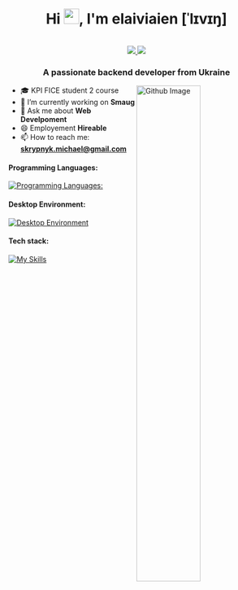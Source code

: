 <h1 align="center">Hi <img src="https://raw.githubusercontent.com/iampavangandhi/iampavangandhi/master/gifs/Hi.gif" width="30px">, I'm elaiviaien [ˈlɪvɪŋ]</h1>
 <p align="center"><br/>
   <a href="https://twitter.com/_skrypnyk_">
    <img src="https://img.shields.io/badge/twitter-_skrypnyk_-blue">
  </a>
  
  <a href="https://t.me/liumphis">
    <img src="https://img.shields.io/badge/telegram-liumphis-red">
  </a>
</p>

<h3 align="center">A passionate backend developer from Ukraine</h3>

<img width="50%" align="right" alt="Github Image" src="https://raw.githubusercontent.com/onimur/.github/master/.resources/git-header.svg" />

- 🎓 KPI FICE student 2 course
- 🔭 I’m currently working on **Smaug**
- 💬 Ask me about **Web Develpoment**
- 😄 Employement **Hireable**
- 📫 How to reach me:
**skrypnyk.michael@gmail.com**
<h4>Programming Languages: </h4>

[![Programming Languages:](https://skillicons.dev/icons?i=js,c,cs,py)](https://skillicons.dev)

<h4>Desktop Environment: </h4>

[![Desktop Environment](https://skillicons.dev/icons?i=git,kubernetes,docker,neovim,github&perline=8)](https://skillicons.dev)

<h4>Tech stack: </h4>

[![My Skills](https://skillicons.dev/icons?i=graphql,mongodb,mysql,aws,gcp,azure,jenkins,nginx,postgres,redis,selenium,vue,webpack,django,fastapi&perline=8)](https://skillicons.dev)


